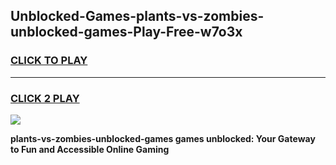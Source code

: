 
## Unblocked-Games-plants-vs-zombies-unblocked-games-Play-Free-w7o3x
<h3>
<a href="https://premium76.site?title=plants-vs-zombies-unblocked-games&ref=23A">CLICK TO PLAY</a></h3>
<hr>

<h3>
<a href="https://premium76.site?title=plants-vs-zombies-unblocked-games&ref=23A">CLICK 2 PLAY</a>
  
</h3>

<a href="https://premium76.site?title=plants-vs-zombies-unblocked-games&ref=23A"><img src="https://clearcache.store/games.png"></a>


**plants-vs-zombies-unblocked-games games unblocked: Your Gateway to Fun and Accessible Online Gaming**
